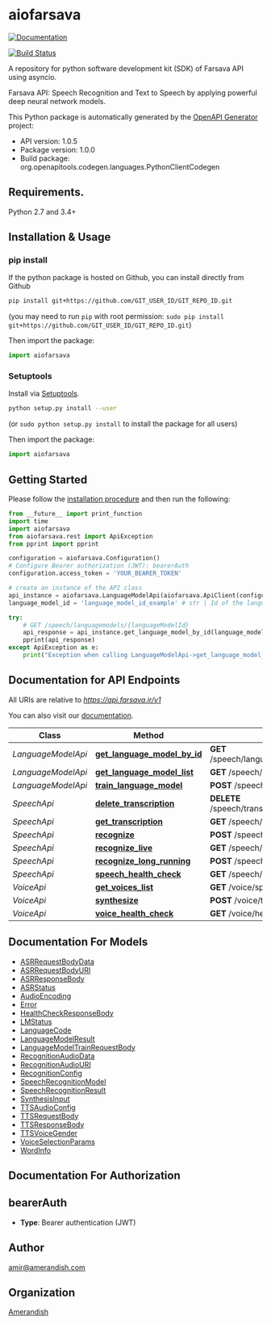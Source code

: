 # aiofarsava

[![Documentation](https://img.shields.io/badge/api-reference-blue.svg)](https://bump.sh/doc/farsava)

[![Build Status](https://travis-ci.com/amerandish/farsava-python-client-asyncio.svg?branch=master)](https://travis-ci.com/amerandish/farsava-python-client-asyncio)

A repository for python software development kit (SDK) of Farsava API using asyncio.

Farsava API: Speech Recognition and Text to Speech by applying powerful deep neural network models.

This Python package is automatically generated by the [OpenAPI Generator](https://openapi-generator.tech) project:

- API version: 1.0.5
- Package version: 1.0.0
- Build package: org.openapitools.codegen.languages.PythonClientCodegen

## Requirements.

Python 2.7 and 3.4+

## Installation & Usage
### pip install

If the python package is hosted on Github, you can install directly from Github

```sh
pip install git+https://github.com/GIT_USER_ID/GIT_REPO_ID.git
```
(you may need to run `pip` with root permission: `sudo pip install git+https://github.com/GIT_USER_ID/GIT_REPO_ID.git`)

Then import the package:
```python
import aiofarsava 
```

### Setuptools

Install via [Setuptools](http://pypi.python.org/pypi/setuptools).

```sh
python setup.py install --user
```
(or `sudo python setup.py install` to install the package for all users)

Then import the package:
```python
import aiofarsava
```

## Getting Started

Please follow the [installation procedure](#installation--usage) and then run the following:

```python
from __future__ import print_function
import time
import aiofarsava
from aiofarsava.rest import ApiException
from pprint import pprint

configuration = aiofarsava.Configuration()
# Configure Bearer authorization (JWT): bearerAuth
configuration.access_token = 'YOUR_BEARER_TOKEN'

# create an instance of the API class
api_instance = aiofarsava.LanguageModelApi(aiofarsava.ApiClient(configuration))
language_model_id = 'language_model_id_example' # str | Id of the language model.

try:
    # GET /speech/languagemodels/{languageModelId}
    api_response = api_instance.get_language_model_by_id(language_model_id)
    pprint(api_response)
except ApiException as e:
    print("Exception when calling LanguageModelApi->get_language_model_by_id: %s\n" % e)

```

## Documentation for API Endpoints

All URIs are relative to *https://api.farsava.ir/v1*

You can also visit our [documentation](https://bump.sh/doc/farsava).

Class | Method | HTTP request | Description
------------ | ------------- | ------------- | -------------
*LanguageModelApi* | [**get_language_model_by_id**](docs/LanguageModelApi.md#get_language_model_by_id) | **GET** /speech/languagemodels/{languageModelId} | GET /speech/languagemodels/{languageModelId}
*LanguageModelApi* | [**get_language_model_list**](docs/LanguageModelApi.md#get_language_model_list) | **GET** /speech/languagemodels | GET /speech/languagemodels
*LanguageModelApi* | [**train_language_model**](docs/LanguageModelApi.md#train_language_model) | **POST** /speech/languagemodels | POST /speech/languagemodels
*SpeechApi* | [**delete_transcription**](docs/SpeechApi.md#delete_transcription) | **DELETE** /speech/transcriptions/{transcriptionId} | DELETE /speech/transcriptions/{transcriptionId}
*SpeechApi* | [**get_transcription**](docs/SpeechApi.md#get_transcription) | **GET** /speech/transcriptions/{transcriptionId} | GET /speech/transcriptions/{transcriptionId}
*SpeechApi* | [**recognize**](docs/SpeechApi.md#recognize) | **POST** /speech/asr | POST /speech/asr
*SpeechApi* | [**recognize_live**](docs/SpeechApi.md#recognize_live) | **GET** /speech/asrlive | GET /speech/asrlive
*SpeechApi* | [**recognize_long_running**](docs/SpeechApi.md#recognize_long_running) | **POST** /speech/asrlongrunning | POST /speech/asrlongrunning
*SpeechApi* | [**speech_health_check**](docs/SpeechApi.md#speech_health_check) | **GET** /speech/healthcheck | GET /speech/healthcheck
*VoiceApi* | [**get_voices_list**](docs/VoiceApi.md#get_voices_list) | **GET** /voice/speakers | GET /voice/speakers
*VoiceApi* | [**synthesize**](docs/VoiceApi.md#synthesize) | **POST** /voice/tts | POST /voice/tts
*VoiceApi* | [**voice_health_check**](docs/VoiceApi.md#voice_health_check) | **GET** /voice/healthcheck | GET /voice/healthcheck


## Documentation For Models

 - [ASRRequestBodyData](docs/ASRRequestBodyData.md)
 - [ASRRequestBodyURI](docs/ASRRequestBodyURI.md)
 - [ASRResponseBody](docs/ASRResponseBody.md)
 - [ASRStatus](docs/ASRStatus.md)
 - [AudioEncoding](docs/AudioEncoding.md)
 - [Error](docs/Error.md)
 - [HealthCheckResponseBody](docs/HealthCheckResponseBody.md)
 - [LMStatus](docs/LMStatus.md)
 - [LanguageCode](docs/LanguageCode.md)
 - [LanguageModelResult](docs/LanguageModelResult.md)
 - [LanguageModelTrainRequestBody](docs/LanguageModelTrainRequestBody.md)
 - [RecognitionAudioData](docs/RecognitionAudioData.md)
 - [RecognitionAudioURI](docs/RecognitionAudioURI.md)
 - [RecognitionConfig](docs/RecognitionConfig.md)
 - [SpeechRecognitionModel](docs/SpeechRecognitionModel.md)
 - [SpeechRecognitionResult](docs/SpeechRecognitionResult.md)
 - [SynthesisInput](docs/SynthesisInput.md)
 - [TTSAudioConfig](docs/TTSAudioConfig.md)
 - [TTSRequestBody](docs/TTSRequestBody.md)
 - [TTSResponseBody](docs/TTSResponseBody.md)
 - [TTSVoiceGender](docs/TTSVoiceGender.md)
 - [VoiceSelectionParams](docs/VoiceSelectionParams.md)
 - [WordInfo](docs/WordInfo.md)


## Documentation For Authorization


## bearerAuth

- **Type**: Bearer authentication (JWT)


## Author

amir@amerandish.com


## Organization

[Amerandish](https://www.amerandish.com)
